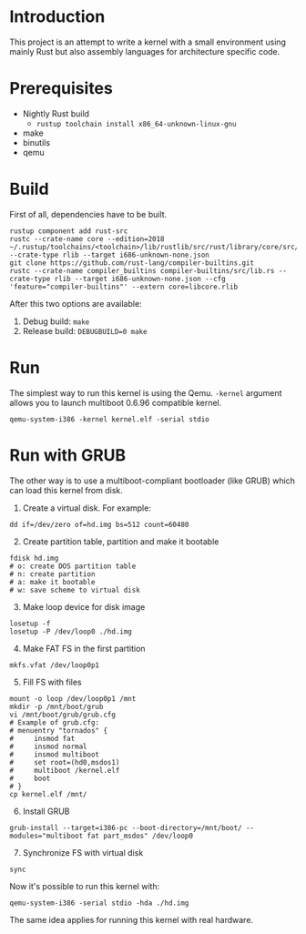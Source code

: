 # Introduction

This project is an attempt to write a kernel with a small environment using mainly Rust but also assembly languages for architecture specific code.

# Prerequisites

* Nightly Rust build
    * `rustup toolchain install x86_64-unknown-linux-gnu`
* make
* binutils
* qemu

# Build

First of all, dependencies have to be built.

```console
rustup component add rust-src
rustc --crate-name core --edition=2018 ~/.rustup/toolchains/<toolchain>/lib/rustlib/src/rust/library/core/src/lib.rs --crate-type rlib --target i686-unknown-none.json
git clone https://github.com/rust-lang/compiler-builtins.git
rustc --crate-name compiler_builtins compiler-builtins/src/lib.rs --crate-type rlib --target i686-unknown-none.json --cfg 'feature="compiler-builtins"' --extern core=libcore.rlib
```

After this two options are available:

1) Debug build: `make`
2) Release build: `DEBUGBUILD=0 make`

# Run

The simplest way to run this kernel is using the Qemu. `-kernel` argument allows you to launch multiboot 0.6.96 compatible kernel.

```console
qemu-system-i386 -kernel kernel.elf -serial stdio
```

# Run with GRUB

The other way is to use a multiboot-compliant bootloader (like GRUB) which can load this kernel from disk.

1) Create a virtual disk. For example:

```console
dd if=/dev/zero of=hd.img bs=512 count=60480
```

2) Create partition table, partition and make it bootable

```console
fdisk hd.img
# o: create DOS partition table
# n: create partition
# a: make it bootable
# w: save scheme to virtual disk
```

3) Make loop device for disk image

```console
losetup -f
losetup -P /dev/loop0 ./hd.img
```

4) Make FAT FS in the first partition

```console
mkfs.vfat /dev/loop0p1
```

5) Fill FS with files

```console
mount -o loop /dev/loop0p1 /mnt
mkdir -p /mnt/boot/grub
vi /mnt/boot/grub/grub.cfg
# Example of grub.cfg:
# menuentry "tornados" {
#     insmod fat
#     insmod normal
#     insmod multiboot
#     set root=(hd0,msdos1)
#     multiboot /kernel.elf
#     boot
# }
cp kernel.elf /mnt/
```

6) Install GRUB

```console
grub-install --target=i386-pc --boot-directory=/mnt/boot/ --modules="multiboot fat part_msdos" /dev/loop0
```

7) Synchronize FS with virtual disk

```console
sync
```

Now it's possible to run this kernel with:

```console
qemu-system-i386 -serial stdio -hda ./hd.img
```

The same idea applies for running this kernel with real hardware.
